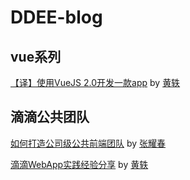 # DDEE-blog

## vue系列

[【译】使用VueJS 2.0开发一款app](https://github.com/DDFE/vue-blog/issues/1) by [黄轶](https://github.com/ustbhuangyi)

## 滴滴公共团队

[如何打造公司级公共前端团队](https://github.com/DDFE/vue-blog/issues/2) by [张耀春](https://github.com/zhangyaochun)

[滴滴WebApp实践经验分享](https://github.com/DDFE/vue-blog/issues/4) by [黄轶](https://github.com/ustbhuangyi)
